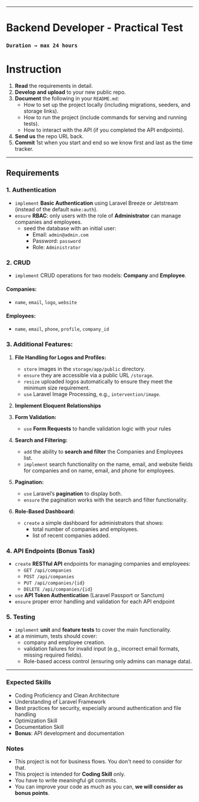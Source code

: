 
---

# Backend Developer - Practical Test

### `Duration → max 24 hours `

# **Instruction**

1. **Read** the requirements in detail.
2. **Develop and upload** to your new public repo.
3. **Document** the following in your `README.md`:
   - How to set up the project locally (including migrations, seeders, and storage links).
   - How to run the project (include commands for serving and running tests).
   - How to interact with the API (if you completed the API endpoints).
4. **Send us** the repo URL back.
5. **Commit** 1st when you start and end so we know first and last as the time tracker.

---

## Requirements

### **1. Authentication**
- `implement` **Basic Authentication** using Laravel Breeze or Jetstream (instead of the default `make:auth`).
- `ensure` **RBAC**: only users with the role of **Administrator** can manage companies and employees.
  - seed the database with an initial user:
    - Email: `admin@admin.com`
    - Password: `password`
    - Role: `Administrator`

### **2. CRUD**
- `implement` CRUD operations for two models: **Company** and **Employee**.

#### **Companies:**
- `name`, `email`, `logo`, `website`

#### **Employees:**
- `name`, `email`, `phone`, `profile`, `company_id`

### **3. Additional Features:**
1. **File Handling for Logos and Profiles:**
   - `store` images in the `storage/app/public` directory.
   - `ensure` they are accessible via a public URL `/storage`.
   - `resize` uploaded logos automatically  to ensure they meet the minimum size requirement.
   - `use` Laravel Image Processing, e.g., `intervention/image`.

2. **Implement Eloquent Relationships**

3. **Form Validation:**
   - `use` **Form Requests** to handle validation logic with your rules

4. **Search and Filtering:**
   - `add` the ability to **search and filter** the Companies and Employees list.
   - `implement` search functionality on the name, email, and website fields for companies and on name, email, and phone for employees.

5. **Pagination:**
   - `use` Laravel’s **pagination** to display both.
   - `ensure` the pagination works with the search and filter functionality.

6. **Role-Based Dashboard:**
   - `create` a simple dashboard for administrators that shows:
     - total number of companies and employees.
     - list of recent companies added.

### **4. API Endpoints (Bonus Task)**
- `create` **RESTful API** endpoints for managing companies and employees:
  - `GET /api/companies`
  - `POST /api/companies`
  - `PUT /api/companies/{id}`
  - `DELETE /api/companies/{id}`
- `use` **API Token Authentication** (Laravel Passport or Sanctum)
- `ensure` proper error handling and validation for each API endpoint

### **5. Testing**
- `implement` **unit** and **feature tests** to cover the main functionality.
- at a minimum, tests should cover:
  - company and employee creation.
  - validation failures for invalid input (e.g., incorrect email formats, missing required fields).
  - Role-based access control (ensuring only admins can manage data).

---

### **Expected Skills**

- Coding Proficiency and Clean Architecture
- Understanding of Laravel Framework
- Best practices for security, especially around authentication and file handling
- Optimization Skill
- Documentation Skill
- **Bonus**: API development and documentation

### **Notes**

- This project is not for business flows. You don't need to consider for that.
- This project is intended for **Coding Skill** only.
- You have to write meaningful git commits.
- You can improve your code as much as you can, **we will consider as bonus points**.